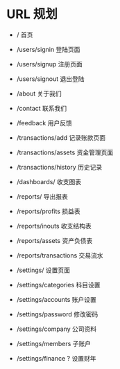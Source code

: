 # URL 规划

* / 首页
* /users/signin 登陆页面
* /users/signup 注册页面
* /users/signout 退出登陆
* /about 关于我们
* /contact 联系我们
* /feedback 用户反馈

* /transactions/add 记录账款页面
* /transactions/assets 资金管理页面
* /transactions/history 历史记录

* /dashboards/ 收支图表

* /reports/ 导出报表
* /reports/profits 损益表
* /reports/inouts 收支结构表
* /reports/assets 资产负债表
* /reports/transactions 交易流水

* /settings/ 设置页面
* /settings/categories 科目设置
* /settings/accounts 账户设置
* /settings/password 修改密码
* /settings/company 公司资料
* /settings/members 子账户
* /settings/finance ? 设置财年

